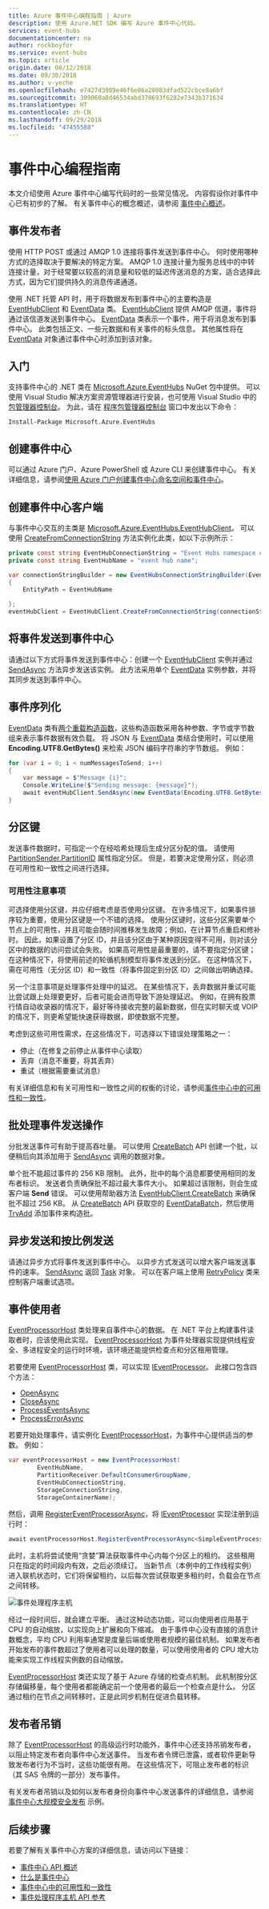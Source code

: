 ```yaml
---
title: Azure 事件中心编程指南 | Azure
description: 使用 Azure.NET SDK 编写 Azure 事件中心代码。
services: event-hubs
documentationcenter: na
author: rockboyfor
ms.service: event-hubs
ms.topic: article
origin.date: 08/12/2018
ms.date: 09/30/2018
ms.author: v-yeche
ms.openlocfilehash: e7427d3989e46f6e06a28083dfad522cbce0a6bf
ms.sourcegitcommit: 399060a8d46534abd370693f6282e7343b371634
ms.translationtype: HT
ms.contentlocale: zh-CN
ms.lasthandoff: 09/29/2018
ms.locfileid: "47455588"
---
```

# <a name="event-hubs-programming-guide"></a>事件中心编程指南

本文介绍使用 Azure 事件中心编写代码时的一些常见情况。 内容假设你对事件中心已有初步的了解。 有关事件中心的概念概述，请参阅 [事件中心概述](event-hubs-what-is-event-hubs.md)。

## <a name="event-publishers"></a>事件发布者

使用 HTTP POST 或通过 AMQP 1.0 连接将事件发送到事件中心。 何时使用哪种方式的选择取决于要解决的特定方案。 AMQP 1.0 连接计量为服务总线中的中转连接计量，对于经常要以较高的消息量和较低的延迟传送消息的方案，适合选择此方式，因为它们提供持久的消息传递通道。

使用 .NET 托管 API 时，用于将数据发布到事件中心的主要构造是 [EventHubClient][] 和 [EventData][] 类。 [EventHubClient][] 提供 AMQP 信道，事件将通过该信道发送到事件中心。 [EventData][] 类表示一个事件，用于将消息发布到事件中心。 此类包括正文、一些元数据和有关事件的标头信息。 其他属性将在 [EventData][] 对象通过事件中心时添加到该对象。

## <a name="get-started"></a>入门

支持事件中心的 .NET 类在 [Microsoft.Azure.EventHubs](https://www.nuget.org/packages/Microsoft.Azure.EventHubs/) NuGet 包中提供。 可以使用 Visual Studio 解决方案资源管理器进行安装，也可使用 Visual Studio 中的[包管理器控制台](http://docs.nuget.org/docs/start-here/using-the-package-manager-console)。 为此，请在 [程序包管理器控制台](http://docs.nuget.org/docs/start-here/using-the-package-manager-console) 窗口中发出以下命令：

```shell
Install-Package Microsoft.Azure.EventHubs
```

## <a name="create-an-event-hub"></a>创建事件中心

可以通过 Azure 门户、Azure PowerShell 或 Azure CLI 来创建事件中心。 有关详细信息，请参阅[使用 Azure 门户创建事件中心命名空间和事件中心](event-hubs-create.md)。

## <a name="create-an-event-hubs-client"></a>创建事件中心客户端

与事件中心交互的主类是 [Microsoft.Azure.EventHubs.EventHubClient][EventHubClient]。 可以使用 [CreateFromConnectionString](https://docs.azure.cn/zh-cn/dotnet/api/microsoft.azure.eventhubs.eventhubclient.createfromconnectionstring?view=azure-dotnet) 方法实例化此类，如以下示例所示：

```csharp
private const string EventHubConnectionString = "Event Hubs namespace connection string";
private const string EventHubName = "event hub name";

var connectionStringBuilder = new EventHubsConnectionStringBuilder(EventHubConnectionString)
{
    EntityPath = EventHubName

};
eventHubClient = EventHubClient.CreateFromConnectionString(connectionStringBuilder.ToString());
```

## <a name="send-events-to-an-event-hub"></a>将事件发送到事件中心

请通过以下方式将事件发送到事件中心：创建一个 [EventHubClient][] 实例并通过 [SendAsync](https://docs.azure.cn/zh-cn/dotnet/api/microsoft.azure.eventhubs.eventhubclient.sendasync?view=azure-dotnet) 方法异步发送该实例。 此方法采用单个 [EventData][] 实例参数，并将其同步发送到事件中心。

## <a name="event-serialization"></a>事件序列化

[EventData][] 类有[两个重载构造函数](https://docs.azure.cn/zh-cn/dotnet/api/microsoft.azure.eventhubs.eventdata.-ctor?view=azure-dotnet)，这些构造函数采用各种参数、字节或字节数组来表示事件数据有效负载。 将 JSON 与 [EventData][] 类结合使用时，可以使用 **Encoding.UTF8.GetBytes()** 来检索 JSON 编码字符串的字节数组。 例如：

```csharp
for (var i = 0; i < numMessagesToSend; i++)
{
    var message = $"Message {i}";
    Console.WriteLine($"Sending message: {message}");
    await eventHubClient.SendAsync(new EventData(Encoding.UTF8.GetBytes(message)));
}
```

## <a name="partition-key"></a>分区键

发送事件数据时，可指定一个在经哈希处理后生成分区分配的值。 请使用 [PartitionSender.PartitionID](https://docs.azure.cn/zh-cn/dotnet/api/microsoft.azure.eventhubs.partitionsender.partitionid?view=azure-dotnet) 属性指定分区。 但是，若要决定使用分区，则必须在可用性和一致性之间进行选择。 

### <a name="availability-considerations"></a>可用性注意事项

可选择使用分区键，并应仔细考虑是否使用分区键。 在许多情况下，如果事件排序较为重要，使用分区键是一个不错的选择。 使用分区键时，这些分区需要单个节点上的可用性，并且可能会随时间推移发生故障；例如，在计算节点重启和修补时。 因此，如果设置了分区 ID，并且该分区由于某种原因变得不可用，则对该分区中的数据的访问尝试会失败。 如果高可用性是最重要的，请不要指定分区键；在这种情况下，将使用前述的轮循机制模型将事件发送到分区。 在这种情况下，需在可用性（无分区 ID）和一致性（将事件固定到分区 ID）之间做出明确选择。

另一个注意事项是处理事件处理中的延迟。 在某些情况下，丢弃数据并重试可能比尝试跟上处理要更好，后者可能会进而导致下游处理延迟。 例如，在拥有股票行情自动收录器的情况下，最好等待接收完整的最新数据，但在实时聊天或 VOIP 的情况下，则更希望能快速获得数据，即使数据不完整。

考虑到这些可用性需求，在这些情况下，可选择以下错误处理策略之一：

- 停止（在修复之前停止从事件中心读取）
- 丢弃（消息不重要，将其丢弃）
- 重试（根据需要重试消息）

有关详细信息和有关可用性和一致性之间的权衡的讨论，请参阅[事件中心中的可用性和一致性](event-hubs-availability-and-consistency.md)。 

## <a name="batch-event-send-operations"></a>批处理事件发送操作

分批发送事件可有助于提高吞吐量。 可以使用 [CreateBatch](https://docs.azure.cn/zh-cn/dotnet/api/microsoft.azure.eventhubs.eventhubclient.createbatch?view=azure-dotnet) API 创建一个批，以便稍后向其添加用于 [SendAsync](https://docs.azure.cn/zh-cn/dotnet/api/microsoft.azure.eventhubs.eventhubclient.sendasync?view=azure-dotnet) 调用的数据对象。

单个批不能超过事件的 256 KB 限制。 此外，批中的每个消息都要使用相同的发布者标识。 发送者负责确保批不超过最大事件大小。 如果超过该限制，则会生成客户端 **Send** 错误。 可以使用帮助器方法 [EventHubClient.CreateBatch](https://docs.azure.cn/zh-cn/dotnet/api/microsoft.azure.eventhubs.eventhubclient.createbatch?view=azure-dotnet) 来确保批不超过 256 KB。 从 [CreateBatch](https://docs.azure.cn/zh-cn/dotnet/api/microsoft.azure.eventhubs.eventhubclient.createbatch?view=azure-dotnet) API 获取空的 [EventDataBatch](https://docs.azure.cn/zh-cn/dotnet/api/microsoft.azure.eventhubs.eventdatabatch?view=azure-dotnet)，然后使用 [TryAdd](https://docs.azure.cn/zh-cn/dotnet/api/microsoft.azure.eventhubs.eventdatabatch.tryadd?view=azure-dotnet) 添加事件来构造批。 

## <a name="send-asynchronously-and-send-at-scale"></a>异步发送和按比例发送

请通过异步方式将事件发送到事件中心。 以异步方式发送可以增大客户端发送事件的速率。 [SendAsync](https://docs.azure.cn/zh-cn/dotnet/api/microsoft.azure.eventhubs.eventhubclient.sendasync?view=azure-dotnet) 返回 [Task](https://msdn.microsoft.com/library/system.threading.tasks.task.aspx) 对象。 可以在客户端上使用 [RetryPolicy](https://docs.azure.cn/zh-cn/dotnet/api/microsoft.servicebus.retrypolicy?view=azure-dotnet) 类来控制客户端重试选项。

## <a name="event-consumers"></a>事件使用者
<a name="event-processor-host"></a>

[EventProcessorHost][] 类处理来自事件中心的数据。 在 .NET 平台上构建事件读取者时，应该使用此实现。 [EventProcessorHost][] 为事件处理器实现提供线程安全、多进程安全的运行时环境，该环境还能提供检查点和分区租用管理。

若要使用 [EventProcessorHost][] 类，可以实现 [IEventProcessor](https://docs.azure.cn/zh-cn/dotnet/api/microsoft.azure.eventhubs.processor.ieventprocessor?view=azure-dotnet)。 此接口包含四个方法：

* [OpenAsync](https://docs.azure.cn/zh-cn/dotnet/api/microsoft.azure.eventhubs.processor.ieventprocessor.openasync?view=azure-dotnet)
* [CloseAsync](https://docs.azure.cn/zh-cn/dotnet/api/microsoft.azure.eventhubs.processor.ieventprocessor.closeasync?view=azure-dotnet)
* [ProcessEventsAsync](https://docs.azure.cn/zh-cn/dotnet/api/microsoft.azure.eventhubs.processor.ieventprocessor.processeventsasync?view=azure-dotnet)
* [ProcessErrorAsync](https://docs.azure.cn/zh-cn/dotnet/api/microsoft.azure.eventhubs.processor.ieventprocessor.processerrorasync?view=azure-dotnet)

若要开始处理事件，请实例化 [EventProcessorHost][]，为事件中心提供适当的参数。 例如：

```csharp
var eventProcessorHost = new EventProcessorHost(
        EventHubName,
        PartitionReceiver.DefaultConsumerGroupName,
        EventHubConnectionString,
        StorageConnectionString,
        StorageContainerName);
```

然后，调用 [RegisterEventProcessorAsync](https://docs.azure.cn/zh-cn/dotnet/api/microsoft.azure.eventhubs.processor.eventprocessorhost.registereventprocessorasync?view=azure-dotnet)，将 [IEventProcessor](https://docs.azure.cn/zh-cn/dotnet/api/microsoft.azure.eventhubs.processor.ieventprocessor?view=azure-dotnet) 实现注册到运行时：

```csharp
await eventProcessorHost.RegisterEventProcessorAsync<SimpleEventProcessor>();
```

此时，主机将尝试使用“贪婪”算法获取事件中心内每个分区上的租约。 这些租用只在指定的时间段内有效，之后必须续订。 当新节点（本例中的工作线程实例）进入联机状态时，它们将保留租约，以后每次尝试获取更多租约时，负载会在节点之间转移。

![事件处理程序主机](./media/event-hubs-programming-guide/IC759863.png)

经过一段时间后，就会建立平衡。 通过这种动态功能，可以向使用者应用基于 CPU 的自动缩放，以实现向上扩展和向下缩减。 由于事件中心没有直接的消息计数概念，平均 CPU 利用率通常是度量后端或使用者规模的最佳机制。 如果发布者开始发布的事件数超过了使用者可以处理的数量，可以使用使用者的 CPU 增大功能来实现工作线程实例数的自动缩放。

[EventProcessorHost][] 类还实现了基于 Azure 存储的检查点机制。 此机制按分区存储偏移量，每个使用者都能确定前一个使用者的最后一个检查点是什么。 分区通过租约在节点之间转移时，正是此同步机制在促进负载转移。

## <a name="publisher-revocation"></a>发布者吊销

除了 [EventProcessorHost][] 的高级运行时功能外，事件中心还支持吊销发布者，以阻止特定发布者向事件中心发送事件。 当发布者令牌已泄露，或者软件更新导致发布者行为不当时，这些功能很有用。 在这些情况下，可阻止发布者的标识（其 SAS 令牌的一部分）发布事件。

有关发布者吊销以及如何以发布者身份向事件中心发送事件的详细信息，请参阅 [事件中心大规模安全发布](https://code.msdn.microsoft.com/Service-Bus-Event-Hub-99ce67ab) 示例。

## <a name="next-steps"></a>后续步骤

若要了解有关事件中心方案的详细信息，请访问以下链接：

* [事件中心 API 概述](event-hubs-api-overview.md)
* [什么是事件中心](event-hubs-what-is-event-hubs.md)
* [事件中心中的可用性和一致性](event-hubs-availability-and-consistency.md)
* [事件处理程序主机 API 参考](https://docs.azure.cn/zh-cn/dotnet/api/microsoft.servicebus.messaging.eventprocessorhost?view=azure-dotnet)

[NamespaceManager]: https://docs.azure.cn/zh-cn/dotnet/api/microsoft.servicebus.namespacemanager?view=azure-dotnet
[EventHubClient]: https://docs.azure.cn/zh-cn/dotnet/api/microsoft.azure.eventhubs.eventhubclient?view=azure-dotnet
[EventData]: https://docs.azure.cn/zh-cn/dotnet/api/microsoft.azure.eventhubs.eventdata?view=azure-dotnet
[CreateEventHubIfNotExists]: https://docs.azure.cn/zh-cn/dotnet/api/microsoft.servicebus.namespacemanager.createeventhubifnotexists?view=azure-dotnet
[PartitionKey]: https://docs.azure.cn/zh-cn/dotnet/api/microsoft.servicebus.messaging.eventdata?view=azure-dotnet#Microsoft_ServiceBus_Messaging_EventData_PartitionKey
[EventProcessorHost]: https://docs.azure.cn/zh-cn/dotnet/api/microsoft.azure.eventhubs.processor

<!--Update_Description: update meta properties, wording update, update links -->